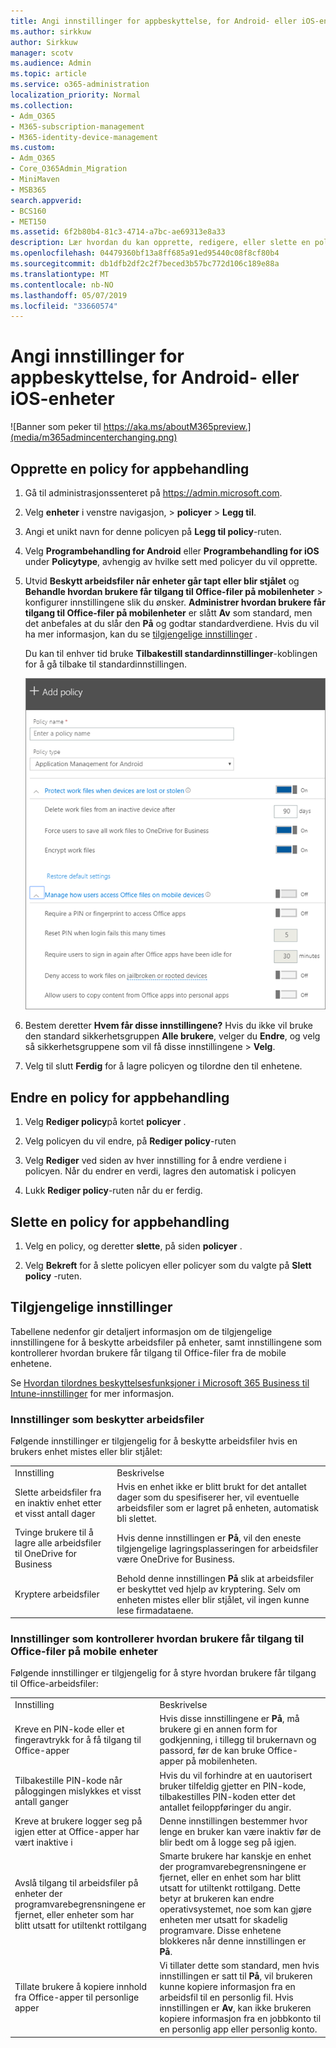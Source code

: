 ```yaml
---
title: Angi innstillinger for appbeskyttelse, for Android- eller iOS-enheter
ms.author: sirkkuw
author: Sirkkuw
manager: scotv
ms.audience: Admin
ms.topic: article
ms.service: o365-administration
localization_priority: Normal
ms.collection:
- Adm_O365
- M365-subscription-management
- M365-identity-device-management
ms.custom:
- Adm_O365
- Core_O365Admin_Migration
- MiniMaven
- MSB365
search.appverid:
- BCS160
- MET150
ms.assetid: 6f2b80b4-81c3-4714-a7bc-ae69313e8a33
description: Lær hvordan du kan opprette, redigere, eller slette en policy for informasjonsbehandling av app og beskytte arbeidsfiler på Android eller iOS enheter.
ms.openlocfilehash: 04479360bf13a8ff685a91ed95440c08f8cf80b4
ms.sourcegitcommit: db1dfb2df2c2f7beced3b57bc772d106c189e88a
ms.translationtype: MT
ms.contentlocale: nb-NO
ms.lasthandoff: 05/07/2019
ms.locfileid: "33660574"
---
```

# <a name="set-app-protection-settings-for-android-or-ios-devices"></a>Angi innstillinger for appbeskyttelse, for Android- eller iOS-enheter

![Banner som peker til https://aka.ms/aboutM365preview.](media/m365admincenterchanging.png)

## <a name="create-an-app-management-policy"></a>Opprette en policy for appbehandling

1. Gå til administrasjonssenteret på <a href="https://go.microsoft.com/fwlink/p/?linkid=837890" target="_blank">https://admin.microsoft.com</a>. 
    
2. Velg **enheter** i venstre navigasjon, \> **policyer** \> **Legg til**.
  
3. Angi et unikt navn for denne policyen på **Legg til policy**-ruten. 
    
4. Velg **Programbehandling for Android** eller **Programbehandling for iOS** under **Policytype**, avhengig av hvilke sett med policyer du vil opprette. 
    
5. Utvid **Beskytt arbeidsfiler når enheter går tapt eller blir stjålet** og **Behandle hvordan brukere får tilgang til Office-filer på mobilenheter** \> konfigurer innstillingene slik du ønsker. **Administrer hvordan brukere får tilgang til Office-filer på mobilenheter** er slått **Av** som standard, men det anbefales at du slår den **På** og godtar standardverdiene. Hvis du vil ha mer informasjon, kan du se [tilgjengelige innstillinger](#available-settings) . 
    
    Du kan til enhver tid bruke **Tilbakestill standardinnstillinger**-koblingen for å gå tilbake til standardinnstillingen. 
    
    ![Screenshot of Create a policy with Application management for Android selected](media/eabbe06d-ac0a-4f3a-8630-68c808b1e662.png)
  
6. Bestem deretter **Hvem får disse innstillingene?** Hvis du ikke vil bruke den standard sikkerhetsgruppen **Alle brukere**, velger du **Endre**, og velg så sikkerhetsgruppene som vil få disse innstillingene \> **Velg**.
    
7. Velg til slutt **Ferdig** for å lagre policyen og tilordne den til enhetene. 
    
## <a name="edit-an-app-management-policy"></a>Endre en policy for appbehandling

1. Velg **Rediger policy**på kortet **policyer** .
    
2. Velg policyen du vil endre, på **Rediger policy**-ruten 
    
3. Velg **Rediger** ved siden av hver innstilling for å endre verdiene i policyen. Når du endrer en verdi, lagres den automatisk i policyen 
    
4. Lukk **Rediger policy**-ruten når du er ferdig. 
    
## <a name="delete-an-app-management-policy"></a>Slette en policy for appbehandling

1. Velg en policy, og deretter **slette**, på siden **policyer** .
    
2. Velg **Bekreft** for å slette policyen eller policyer som du valgte på **Slett policy** -ruten. 
    
## <a name="available-settings"></a>Tilgjengelige innstillinger

Tabellene nedenfor gir detaljert informasjon om de tilgjengelige innstillingene for å beskytte arbeidsfiler på enheter, samt innstillingene som kontrollerer hvordan brukere får tilgang til Office-filer fra de mobile enhetene.
  
 Se [Hvordan tilordnes beskyttelsesfunksjoner i Microsoft 365 Business til Intune-innstillinger](map-protection-features-to-intune-settings.md) for mer informasjon. 
  
### <a name="settings-that-protect-work-files"></a>Innstillinger som beskytter arbeidsfiler

Følgende innstillinger er tilgjengelig for å beskytte arbeidsfiler hvis en brukers enhet mistes eller blir stjålet:
  
|||
|:-----|:-----|
|Innstilling  <br/> |Beskrivelse  <br/> |
|Slette arbeidsfiler fra en inaktiv enhet etter et visst antall dager  <br/> |Hvis en enhet ikke er blitt brukt for det antallet dager som du spesifiserer her, vil eventuelle arbeidsfiler som er lagret på enheten, automatisk bli slettet.  <br/> |
|Tvinge brukere til å lagre alle arbeidsfiler til OneDrive for Business  <br/> |Hvis denne innstillingen er **På**, vil den eneste tilgjengelige lagringsplasseringen for arbeidsfiler være OneDrive for Business.  <br/> |
|Kryptere arbeidsfiler  <br/> |Behold denne innstillingen **På** slik at arbeidsfiler er beskyttet ved hjelp av kryptering. Selv om enheten mistes eller blir stjålet, vil ingen kunne lese firmadataene.  <br/> |
   
### <a name="settings-that-control-how-users-access-office-files-on-mobile-devices"></a>Innstillinger som kontrollerer hvordan brukere får tilgang til Office-filer på mobile enheter

Følgende innstillinger er tilgjengelig for å styre hvordan brukere får tilgang til Office-arbeidsfiler:
  
|||
|:-----|:-----|
|Innstilling  <br/> |Beskrivelse  <br/> |
|Kreve en PIN-kode eller et fingeravtrykk for å få tilgang til Office-apper  <br/> |Hvis disse innstillingene er **På**, må brukere gi en annen form for godkjenning, i tillegg til brukernavn og passord, før de kan bruke Office-apper på mobilenheten.  <br/> |
|Tilbakestille PIN-kode når påloggingen mislykkes et visst antall ganger  <br/> |Hvis du vil forhindre at en uautorisert bruker tilfeldig gjetter en PIN-kode, tilbakestilles PIN-koden etter det antallet feiloppføringer du angir.  <br/> |
|Kreve at brukere logger seg på igjen etter at Office-apper har vært inaktive i  <br/> |Denne innstillingen bestemmer hvor lenge en bruker kan være inaktiv før de blir bedt om å logge seg på igjen.  <br/> |
|Avslå tilgang til arbeidsfiler på enheter der programvarebegrensningene er fjernet, eller enheter som har blitt utsatt for utiltenkt rottilgang  <br/> |Smarte brukere har kanskje en enhet der programvarebegrensningene er fjernet, eller en enhet som har blitt utsatt for utiltenkt rottilgang. Dette betyr at brukeren kan endre operativsystemet, noe som kan gjøre enheten mer utsatt for skadelig programvare. Disse enhetene blokkeres når denne innstillingen er **På**.  <br/> |
|Tillate brukere å kopiere innhold fra Office-apper til personlige apper  <br/> |Vi tillater dette som standard, men hvis innstillingen er satt til **På**, vil brukeren kunne kopiere informasjon fra en arbeidsfil til en personlig fil. Hvis innstillingen er **Av**, kan ikke brukeren kopiere informasjon fra en jobbkonto til en personlig app eller personlig konto.  <br/> |
   

  

